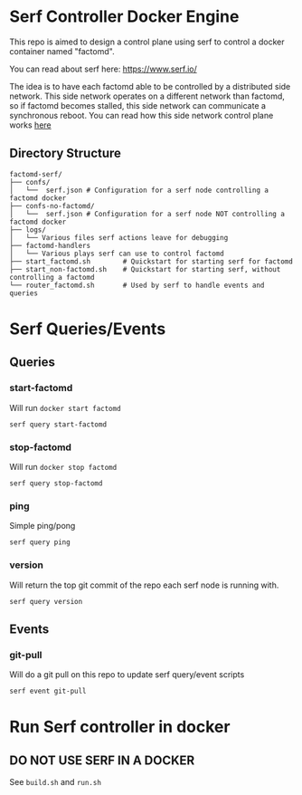 # Serf Controller Docker Engine

This repo is aimed to design a control plane using serf to control a docker container named "factomd".

You can read about serf here: https://www.serf.io/

The idea is to have each factomd able to be controlled by a distributed side network. This side network operates on a different network than factomd, so if factomd becomes stalled, this side network can communicate a synchronous reboot. You can read how this side network control plane works [here](TECHNICAL.md)

## Directory Structure

```
factomd-serf/
├── confs/
│   └──  serf.json # Configuration for a serf node controlling a factomd docker
├── confs-no-factomd/
│   └──  serf.json # Configuration for a serf node NOT controlling a factomd docker
├── logs/
│   └── Various files serf actions leave for debugging
├── factomd-handlers
│   └── Various plays serf can use to control factomd
├── start_factomd.sh 		# Quickstart for starting serf for factomd
├── start_non-factomd.sh 	# Quickstart for starting serf, without controlling a factomd
└── router_factomd.sh 		# Used by serf to handle events and queries
```

# Serf Queries/Events

## Queries

### start-factomd

Will run `docker start factomd`

```
serf query start-factomd
```

### stop-factomd

Will run `docker stop factomd`

```
serf query stop-factomd
```

### ping

Simple ping/pong

```
serf query ping
```

### version

Will return the top git commit of the repo each serf node is running with.

```
serf query version
```

## Events

### git-pull

Will do a git pull on this repo to update serf query/event scripts

```
serf event git-pull
```

# Run Serf controller in docker

## DO NOT USE SERF IN A DOCKER


See `build.sh` and `run.sh` 